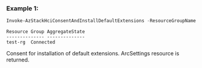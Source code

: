 ### Example 1: 
```powershell
Invoke-AzStackHciConsentAndInstallDefaultExtensions -ResourceGroupName "test-rg" -ClusterName "test-clus"
```

```output
Resource Group AggregateState
-------------- --------------
test-rg  Connected

```

Consent for installation of default extensions. ArcSettings resource is returned. 

